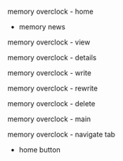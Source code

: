 memory overclock - home
* memory news

memory overclock - view

memory overclock - details

memory overclock - write

memory overclock - rewrite

memory overclock - delete

memory overclock - main

memory overclock - navigate tab 
* home button
